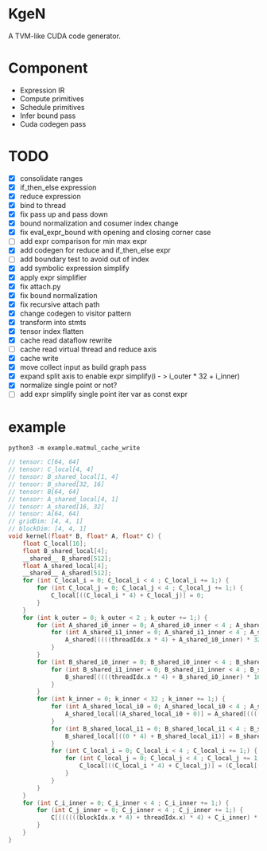 # KgeN
A TVM-like CUDA code generator.

# Component
* Expression IR
* Compute primitives
* Schedule primitives
* Infer bound pass
* Cuda codegen pass

# TODO
- [x] consolidate ranges
- [x] if_then_else expression
- [x] reduce expression
- [x] bind to thread
- [x] fix pass up and pass down
- [x] bound normalization and cosumer index change
- [x] fix eval_expr_bound with opening and closing corner case
- [ ] add expr comparison for min max expr
- [x] add codegen for reduce and if_then_else expr
- [ ] add boundary test to avoid out of index
- [x] add symbolic expression simplify
- [x] apply expr simplifier
- [x] fix attach.py
- [x] fix bound normalization
- [x] fix recursive attach path
- [x] change codegen to visitor pattern
- [x] transform into stmts
- [x] tensor index flatten 
- [x] cache read dataflow rewrite
- [ ] cache read virtual thread and reduce axis
- [x] cache write
- [x] move collect input as build graph pass
- [x] expand split axis to enable expr simplify(i - > i_outer * 32 + i_inner)
- [x] normalize single point or not?
- [ ] add expr simplify single point iter var as const expr

# example
```
python3 -m example.matmul_cache_write
```

```c
// tensor: C[64, 64]
// tensor: C_local[4, 4]
// tensor: B_shared_local[1, 4]
// tensor: B_shared[32, 16]
// tensor: B[64, 64]
// tensor: A_shared_local[4, 1]
// tensor: A_shared[16, 32]
// tensor: A[64, 64]
// gridDim: [4, 4, 1]
// blockDim: [4, 4, 1]
void kernel(float* B, float* A, float* C) {
    float C_local[16];
    float B_shared_local[4];
    __shared__ B_shared[512];
    float A_shared_local[4];
    __shared__ A_shared[512];
    for (int C_local_i = 0; C_local_i < 4 ; C_local_i += 1;) {
        for (int C_local_j = 0; C_local_j < 4 ; C_local_j += 1;) {
            C_local[((C_local_i * 4) + C_local_j)] = 0;
        }
    }
    for (int k_outer = 0; k_outer < 2 ; k_outer += 1;) {
        for (int A_shared_i0_inner = 0; A_shared_i0_inner < 4 ; A_shared_i0_inner += 1;) {
            for (int A_shared_i1_inner = 0; A_shared_i1_inner < 4 ; A_shared_i1_inner += 1;) {
                A_shared[((((threadIdx.x * 4) + A_shared_i0_inner) * 32) + ((threadIdx.y * 4) + A_shared_i1_inner))] = A[(((((threadIdx.x * 4) + A_shared_i0_inner) + (blockIdx.x * 16)) * 64) + (((threadIdx.y * 4) + A_shared_i1_inner) + (k_outer * 32)))];
            }
        }
        for (int B_shared_i0_inner = 0; B_shared_i0_inner < 4 ; B_shared_i0_inner += 1;) {
            for (int B_shared_i1_inner = 0; B_shared_i1_inner < 4 ; B_shared_i1_inner += 1;) {
                B_shared[((((threadIdx.x * 4) + B_shared_i0_inner) * 16) + ((threadIdx.y * 4) + B_shared_i1_inner))] = B[(((((threadIdx.x * 4) + B_shared_i0_inner) + (k_outer * 32)) * 64) + (((threadIdx.y * 4) + B_shared_i1_inner) + (blockIdx.y * 16)))];
            }
        }
        for (int k_inner = 0; k_inner < 32 ; k_inner += 1;) {
            for (int A_shared_local_i0 = 0; A_shared_local_i0 < 4 ; A_shared_local_i0 += 1;) {
                A_shared_local[(A_shared_local_i0 + 0)] = A_shared[((((A_shared_local_i0 + (((blockIdx.x * 4) + threadIdx.x) * 4)) - (blockIdx.x * 16)) * 32) + ((0 + ((k_outer * 32) + k_inner)) - (k_outer * 32)))];
            }
            for (int B_shared_local_i1 = 0; B_shared_local_i1 < 4 ; B_shared_local_i1 += 1;) {
                B_shared_local[((0 * 4) + B_shared_local_i1)] = B_shared[((((0 + ((k_outer * 32) + k_inner)) - (k_outer * 32)) * 16) + ((B_shared_local_i1 + (((blockIdx.y * 4) + threadIdx.y) * 4)) - (blockIdx.y * 16)))];
            }
            for (int C_local_i = 0; C_local_i < 4 ; C_local_i += 1;) {
                for (int C_local_j = 0; C_local_j < 4 ; C_local_j += 1;) {
                    C_local[((C_local_i * 4) + C_local_j)] = (C_local[((C_local_i * 4) + C_local_j)] + (A_shared_local[C_local_i] * B_shared_local[C_local_j]));
                }
            }
        }
    }
    for (int C_i_inner = 0; C_i_inner < 4 ; C_i_inner += 1;) {
        for (int C_j_inner = 0; C_j_inner < 4 ; C_j_inner += 1;) {
            C[((((((blockIdx.x * 4) + threadIdx.x) * 4) + C_i_inner) * 64) + ((((blockIdx.y * 4) + threadIdx.y) * 4) + C_j_inner))] = C_local[((C_i_inner * 4) + C_j_inner)];
        }
    }
}
```